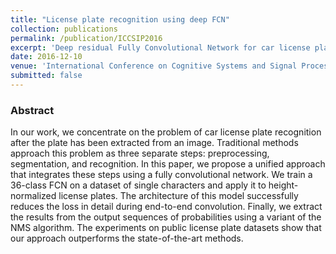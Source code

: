 ```yaml
---
title: "License plate recognition using deep FCN"
collection: publications
permalink: /publication/ICCSIP2016
excerpt: 'Deep residual Fully Convolutional Network for car license plate recognition.'
date: 2016-12-10
venue: 'International Conference on Cognitive Systems and Signal Processing (ICCSIP)'
submitted: false
---
```

### Abstract
In our work, we concentrate on the problem of car license plate recognition after the plate has been extracted from an image. Traditional methods approach this problem as three separate steps: preprocessing, segmentation, and recognition. In this paper, we propose a unified approach that integrates these steps using a fully convolutional network. We train a 36-class FCN on a dataset of single characters and apply it to height-normalized license plates. The architecture of this model successfully reduces the loss in detail during end-to-end convolution. Finally, we extract the results from the output sequences of probabilities using a variant of the NMS algorithm. The experiments on public license plate datasets show that our approach outperforms the state-of-the-art methods.
